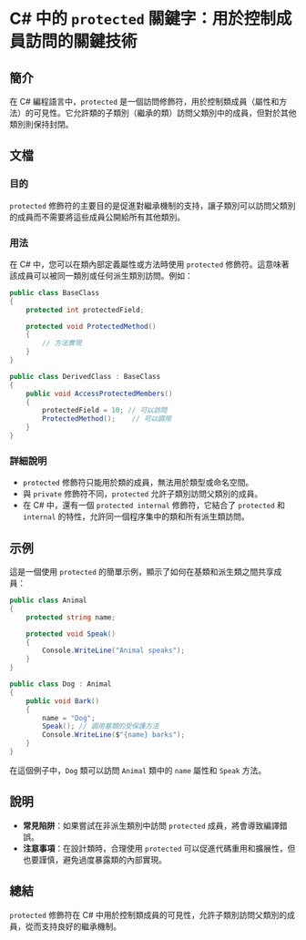 <!--
Meta Description: # C# 中的 `protected` 關鍵字：用於控制成員訪問的關鍵技術 ## 簡介 在 C# 編程語言中，`protected` 是一個訪問修飾符，用於控制類成員（屬性和方法）的可見性。它允許類的子類別（繼承的類）訪問父類別中的成員，但對於其他類別則保持封閉。 ## 文檔 ### 目的 `pro...
Meta Keywords: protected, public, class, void, animal
-->

# C# 中的 `protected` 關鍵字：用於控制成員訪問的關鍵技術

## 簡介
在 C# 編程語言中，`protected` 是一個訪問修飾符，用於控制類成員（屬性和方法）的可見性。它允許類的子類別（繼承的類）訪問父類別中的成員，但對於其他類別則保持封閉。

## 文檔
### 目的
`protected` 修飾符的主要目的是促進對繼承機制的支持，讓子類別可以訪問父類別的成員而不需要將這些成員公開給所有其他類別。

### 用法
在 C# 中，您可以在類內部定義屬性或方法時使用 `protected` 修飾符。這意味著該成員可以被同一類別或任何派生類別訪問。例如：

```csharp
public class BaseClass
{
    protected int protectedField;

    protected void ProtectedMethod()
    {
        // 方法實現
    }
}

public class DerivedClass : BaseClass
{
    public void AccessProtectedMembers()
    {
        protectedField = 10; // 可以訪問
        ProtectedMethod();    // 可以調用
    }
}
```

### 詳細說明
- `protected` 修飾符只能用於類的成員，無法用於類型或命名空間。
- 與 `private` 修飾符不同，`protected` 允許子類別訪問父類別的成員。
- 在 C# 中，還有一個 `protected internal` 修飾符，它結合了 `protected` 和 `internal` 的特性，允許同一個程序集中的類和所有派生類訪問。

## 示例
這是一個使用 `protected` 的簡單示例，顯示了如何在基類和派生類之間共享成員：

```csharp
public class Animal
{
    protected string name;

    protected void Speak()
    {
        Console.WriteLine("Animal speaks");
    }
}

public class Dog : Animal
{
    public void Bark()
    {
        name = "Dog";
        Speak(); // 調用基類的受保護方法
        Console.WriteLine($"{name} barks");
    }
}
```

在這個例子中，`Dog` 類可以訪問 `Animal` 類中的 `name` 屬性和 `Speak` 方法。

## 說明
- **常見陷阱**：如果嘗試在非派生類別中訪問 `protected` 成員，將會導致編譯錯誤。
- **注意事項**：在設計類時，合理使用 `protected` 可以促進代碼重用和擴展性，但也要謹慎，避免過度暴露類的內部實現。

## 總結
`protected` 修飾符在 C# 中用於控制類成員的可見性，允許子類別訪問父類別的成員，從而支持良好的繼承機制。
